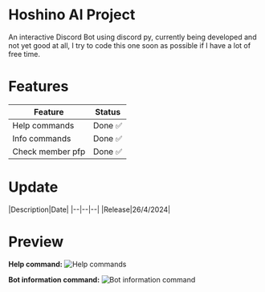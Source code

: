 # Hoshino AI Project
An interactive Discord Bot using discord py, currently being developed and not yet good at all, I try to code this one soon as possible if I have a lot of free time.

# Features
|Feature|Status|
|--|--|
|Help commands|Done ✅|
|Info commands|Done ✅|
|Check member pfp|Done ✅|

# Update
|Description|Date|
|--|--|--|
|Release|26/4/2024|

# Preview
**Help command:**
![Help commands](https://i.ibb.co/DgRgQkJ/Screenshot-2024-04-26-005320.png)

**Bot information command:**
![Bot information command](https://i.ibb.co/wSzLB0q/Screenshot-2024-04-26-005413.png)